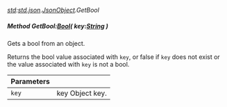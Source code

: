 _[std](../../modules/std/std-module.md):[std.json](../../modules/std/std-json.md).[JsonObject](../../modules/std/std-json-jsonobject.md).GetBool_
##### Method GetBool:[Bool](../../modules/wonkey/wonkey-types-bool.md)( key:[String](../../modules/wonkey/wonkey-types-string.md) )
Gets a bool from an object.

Returns the bool value associated with `key`, or false if `key` does not exist or the value associated with `key` is not a bool.

| Parameters |    |
|:-----------|:---|
| `key` | key Object key. |
